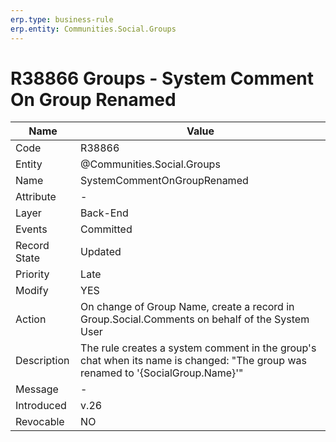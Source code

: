 ```yaml
---
erp.type: business-rule
erp.entity: Communities.Social.Groups 
---
```


# R38866 Groups - System Comment On Group Renamed

| Name | Value |
| ---- | ----- |
| Code | R38866 |
| Entity | @Communities.Social.Groups 
| Name | SystemCommentOnGroupRenamed |
| Attribute | - |
| Layer | Back-End |
| Events | Committed |
| Record State | Updated |
| Priority | Late |
| Modify | YES |
| Action | On change of Group Name, create a record in Group.Social.Comments on behalf of the System User|
| Description| The rule creates a system comment in the group's chat when its name is changed: "The group was renamed to '{SocialGroup.Name}'"|
| Message | - |
| Introduced |v.26|
| Revocable | NO |
